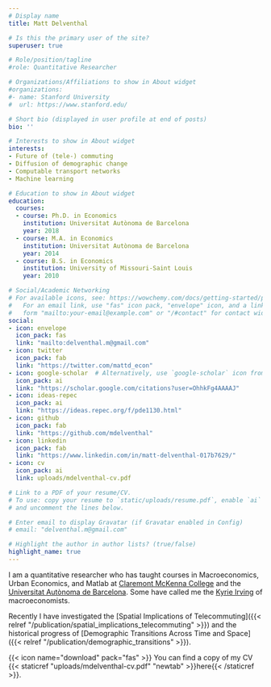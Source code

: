 ```yaml
---
# Display name
title: Matt Delventhal

# Is this the primary user of the site?
superuser: true

# Role/position/tagline
#role: Quantitative Researcher

# Organizations/Affiliations to show in About widget
#organizations:
#- name: Stanford University
#  url: https://www.stanford.edu/

# Short bio (displayed in user profile at end of posts)
bio: ''

# Interests to show in About widget
interests:
- Future of (tele-) commuting
- Diffusion of demographic change
- Computable transport networks
- Machine learning

# Education to show in About widget
education:
  courses:
  - course: Ph.D. in Economics
    institution: Universitat Autònoma de Barcelona
    year: 2018
  - course: M.A. in Economics
    institution: Universitat Autònoma de Barcelona
    year: 2014
  - course: B.S. in Economics
    institution: University of Missouri-Saint Louis
    year: 2010

# Social/Academic Networking
# For available icons, see: https://wowchemy.com/docs/getting-started/page-builder/#icons
#   For an email link, use "fas" icon pack, "envelope" icon, and a link in the
#   form "mailto:your-email@example.com" or "/#contact" for contact widget.
social:
- icon: envelope
  icon_pack: fas
  link: "mailto:delventhal.m@gmail.com"
- icon: twitter
  icon_pack: fab
  link: "https://twitter.com/mattd_econ"
- icon: google-scholar  # Alternatively, use `google-scholar` icon from `ai` icon pack
  icon_pack: ai
  link: "https://scholar.google.com/citations?user=OhhkFg4AAAAJ"
- icon: ideas-repec
  icon_pack: ai
  link: "https://ideas.repec.org/f/pde1130.html"
- icon: github
  icon_pack: fab
  link: "https://github.com/mdelventhal"
- icon: linkedin
  icon_pack: fab
  link: "https://www.linkedin.com/in/matt-delventhal-017b7629/"
- icon: cv
  icon_pack: ai
  link: uploads/mdelventhal-cv.pdf

# Link to a PDF of your resume/CV.
# To use: copy your resume to `static/uploads/resume.pdf`, enable `ai` icons in `params.toml`, 
# and uncomment the lines below.

# Enter email to display Gravatar (if Gravatar enabled in Config)
# email: "delventhal.m@gmail.com"

# Highlight the author in author lists? (true/false)
highlight_name: true
---
```


I am a quantitative researcher who has taught courses in Macroeconomics, Urban Economics, and Matlab at [Claremont McKenna College](https://www.cmc.edu/robert-day-school "The Robert Day School of Economics and Finance") and the [Universitat Autònoma de Barcelona](https://www.uabidea.eu/ "IDEA program, UAB"). Some have called me the [Kyrie Irving](https://nypost.com/2022/03/27/nets-kyrie-irving-gets-thunderous-ovation-in-first-game-back-at-barclays-center/ "Kyrie Irving") of macroeconomists.

Recently I have investigated the [Spatial Implications of Telecommuting]({{< relref "/publication/spatial_implications_telecommuting" >}}) and the historical progress of [Demographic Transitions Across Time and Space]({{< relref "/publication/demographic_transitions" >}}).

{{< icon name="download" pack="fas" >}} You can find a copy of my CV {{< staticref "uploads/mdelventhal-cv.pdf" "newtab" >}}here{{< /staticref >}}.
